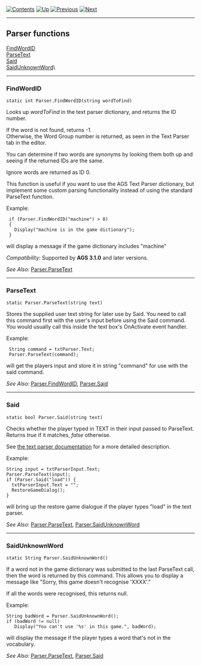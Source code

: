[]()

[![Contents](contents.gif)](ags.md) [![Up](up.gif)](ags28.md#topic41)
[![Previous](back.gif)](ags70.md#topic66)
[![Next](forward.gif)](ags72.md#topic68)

------------------------------------------------------------------------

Parser functions
----------------

[FindWordID](#Parser.FindWordID)\
[ParseText](#Parser.ParseText)\
[Said](#Parser.Said)\
[SaidUnknownWord](#Parser.SaidUnknownWord)\

------------------------------------------------------------------------

[]()

### FindWordID

    static int Parser.FindWordID(string wordToFind)

Looks up *wordToFind* in the text parser dictionary, and returns the ID
number.

If the word is not found, returns -1.\
Otherwise, the Word Group number is returned, as seen in the Text Parser
tab in the editor.

You can determine if two words are synonyms by looking them both up and
seeing if the returned IDs are the same.

Ignore words are returned as ID 0.

This function is useful if you want to use the AGS Text Parser
dictionary, but implement some custom parsing functionality instead of
using the standard ParseText function.

Example:

     if (Parser.FindWordID("machine") > 0)
     {
       Display("machine is in the game dictionary");
     }

will display a message if the game dictionary includes "machine"

*Compatibility:* Supported by **AGS 3.1.0** and later versions.

*See Also:* [Parser.ParseText](ags71.md#Parser.ParseText)

------------------------------------------------------------------------

[]()

### ParseText

    static Parser.ParseText(string text)

Stores the supplied user text string for later use by Said. You need to
call this command first with the user's input before using the Said
command. You would usually call this inside the text box's OnActivate
event handler.

Example:

     String command = txtParser.Text;
     Parser.ParseText(command);

will get the players input and store it in string "command" for use with
the said command.

*See Also:* [Parser.FindWordID](ags71.md#Parser.FindWordID),
[Parser.Said](ags71.md#Parser.Said)

------------------------------------------------------------------------

[]()

### Said

    static bool Parser.Said(string text)

Checks whether the player typed in TEXT in their input passed to
ParseText. Returns *true* if it matches, *false* otherwise.

See [the text parser documentation](ags17.md#TextParser) for a more
detailed description.

Example:

    String input = txtParserInput.Text;
    Parser.ParseText(input);
    if (Parser.Said("load")) {
      txtParserInput.Text = "";
      RestoreGameDialog();
    }

will bring up the restore game dialogue if the player types "load" in
the text parser.

*See Also:* [Parser.ParseText](ags71.md#Parser.ParseText),
[Parser.SaidUnknownWord](ags71.md#Parser.SaidUnknownWord)

------------------------------------------------------------------------

[]()

### SaidUnknownWord

    static String Parser.SaidUnknownWord()

If a word not in the game dictionary was submitted to the last ParseText
call, then the word is returned by this command. This allows you to
display a message like "Sorry, this game doesn't recognise 'XXXX'."

If all the words were recognised, this returns null.

Example:

    String badWord = Parser.SaidUnknownWord();
    if (badWord != null)
       Display("You can't use '%s' in this game.", badWord);

will display the message if the player types a word that's not in the
vocabulary.

*See Also:* [Parser.ParseText](ags71.md#Parser.ParseText),
[Parser.Said](ags71.md#Parser.Said)
